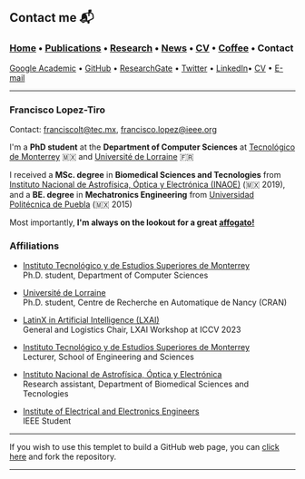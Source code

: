 
## Contact me 📬
###  [Home](/index) • [Publications](/publications) • [Research](/research) • [News](/news) • [CV](/brief_cv) • [Coffee](/coffee) • Contact                        

<a href="https://scholar.google.com/citations?user=yENEwuoAAAAJ&hl=en" target="_blank">Google Academic</a> • <a href="https://github.com/friscolt" target="_blank">GitHub</a> • <a href="https://www.researchgate.net/profile/Kashif-Qureshi-4" target="_blank">ResearchGate</a> • <a href="https://twitter.com/kashifnq" target="_blank">Twitter</a> • <a href="https://www.linkedin.com/in/kashifnq/" target="_blank">LinkedIn</a>• [CV](/files/CV_FranciscoLopez.pdf) • [E-mail](mailto:francisco.lopez@ieee.org?subject=%20Hello,%20Francisco) 


---

### **Francisco Lopez-Tiro**                 
Contact: [franciscolt@tec.mx](mailto:franciscolt@tec.mx?subject=%20Hello,%20Francisco), [francisco.lopez@ieee.org](mailto:francisco.lopez@ieee.org?subject=%20Hello,%20Francisco) 

I'm a **PhD student** at the **Department of Computer Sciences** at <a href="https://tec.mx/es" target="_blank">Tecnológico de Monterrey</a> 🇲🇽 and <a href="https://www.univ-lorraine.fr" target="_blank">Université de Lorraine</a> 🇫🇷

I received a **MSc. degree** in **Biomedical Sciences and Tecnologies** from <a href="https://www.inaoep.mx" target="_blank">Instituto Nacional de Astrofísica, Óptica y Electrónica (INAOE)</a> (🇲🇽 2019), and a **BE. degree** in **Mechatronics Engineering** from <a href="http://www.uppuebla.edu.mx/joomla1/" target="_blank">Universidad Politécnica de Puebla</a> (🇲🇽  2015)

Most importantly, **I'm always on the lookout for a great <a href="https://en.wikipedia.org/wiki/Affogato" target="_blank">affogato!</a>**

### Affiliations

* <a href="https://tec.mx/es" target="_blank">Instituto Tecnológico y de Estudios Superiores de Monterrey</a>                      
Ph.D. student, Department of Computer Sciences    

* <a href="https://www.univ-lorraine.fr" target="_blank">Université de Lorraine</a>                      
Ph.D. student, Centre de Recherche en Automatique de Nancy (CRAN)   

* <a href="https://www.latinxinai.org" target="_blank"> LatinX in Artificial Intelligence (LXAI) </a>                      
General and Logistics Chair, LXAI Workshop at ICCV 2023

* <a href="https://tec.mx/es" target="_blank">Instituto Tecnológico y de Estudios Superiores de Monterrey</a>                      
Lecturer, School of Engineering and Sciences    

*  <a href="https://www.inaoep.mx" target="_blank">Instituto Nacional de Astrofísica, Óptica y Electrónica</a>                      
Research assistant, Department of Biomedical Sciences and Tecnologies

* <a href="https://www.ieee.org" target="_blank">Institute of Electrical and Electronics Engineers</a>                                                      
IEEE Student                                                               








---

If you wish to use this templet to build a GitHub web page, you can <a href="https://github.com/friscolt/friscolt.github.io" target="_blank">click here</a>  and fork the repository. 


---
